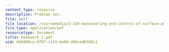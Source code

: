 ```yaml
---
content_type: resource
description: Problem set.
file: null
file_location: /coursemedia/2-154-maneuvering-and-control-of-surface-and-underwater-vehicles-13-49-fall-2004/6bb899ce0707c1f46e60d06ce8b508c1_homework_1.pdf
file_type: application/pdf
resourcetype: Document
title: homework_1.pdf
uid: 6bb899ce-0707-c1f4-6e60-d06ce8b508c1
---
```

